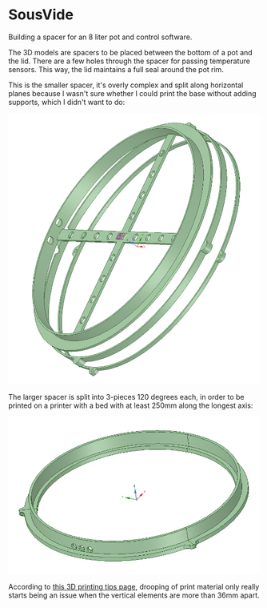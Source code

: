 # SousVide

Building a spacer for an 8 liter pot and control software.

The 3D models are spacers to be placed between the bottom of a pot and the lid.
There are a few holes through the spacer for passing temperature sensors.
This way, the lid maintains a full seal around the pot rim.

This is the smaller spacer, it's overly complex and split along horizontal
planes because I wasn't sure whether I could print the base without adding
supports, which I didn't want to do: 

![Smaller Spacer](split-diagram-1.png)

The larger spacer is split into 3-pieces 120 degrees each, in order to be 
printed on a printer with a bed with at least 250mm along the longest axis:

![Larger Spacer](split-diagram-8L-1.png)

According to [this 3D printing tips page](https://innovationstation.utexas.edu/tip-design), 
drooping of print material only really starts being an issue when the 
vertical elements are more than 36mm apart.
